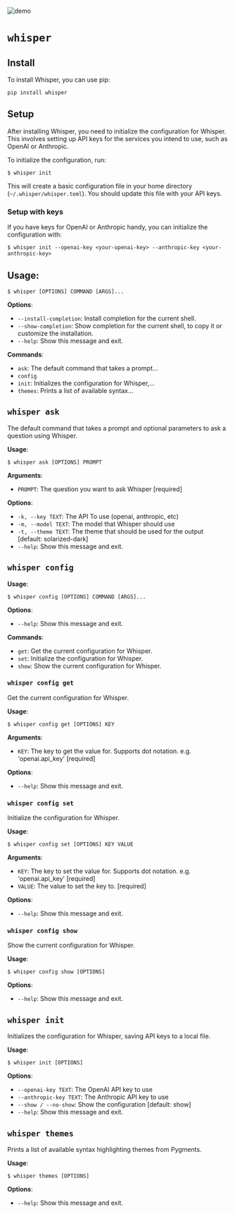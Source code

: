 
![demo](https://github.com/user-attachments/assets/846eda14-195c-4bdb-b971-62c68ba7edf1)

# `whisper`

## Install

To install Whisper, you can use pip:

```console
pip install whisper
```

## Setup

After installing Whisper, you need to initialize the configuration for Whisper. This involves setting up API keys for the services you intend to use, such as OpenAI or Anthropic.

To initialize the configuration, run:

```console
$ whisper init
```

This will create a basic configuration file in your home directory (`~/.whisper/whisper.toml`).  You should update this file with your API keys.

### Setup with keys

If you have keys for OpenAI or Anthropic handy, you can initialize the configuration with:

```console
$ whisper init --openai-key <your-openai-key> --anthropic-key <your-anthropic-key>
```

## Usage:

```console
$ whisper [OPTIONS] COMMAND [ARGS]...
```

**Options**:

* `--install-completion`: Install completion for the current shell.
* `--show-completion`: Show completion for the current shell, to copy it or customize the installation.
* `--help`: Show this message and exit.

**Commands**:

* `ask`: The default command that takes a prompt...
* `config`
* `init`: Initializes the configuration for Whisper,...
* `themes`: Prints a list of available syntax...

## `whisper ask`

The default command that takes a prompt and optional parameters to ask a question using Whisper.

**Usage**:

```console
$ whisper ask [OPTIONS] PROMPT
```

**Arguments**:

* `PROMPT`: The question you want to ask Whisper  [required]

**Options**:

* `-k, --key TEXT`: The API To use (openai, anthropic, etc)
* `-m, --model TEXT`: The model that Whisper should use
* `-t, --theme TEXT`: The theme that should be used for the output  [default: solarized-dark]
* `--help`: Show this message and exit.

## `whisper config`

**Usage**:

```console
$ whisper config [OPTIONS] COMMAND [ARGS]...
```

**Options**:

* `--help`: Show this message and exit.

**Commands**:

* `get`: Get the current configuration for Whisper.
* `set`: Initialize the configuration for Whisper.
* `show`: Show the current configuration for Whisper.

### `whisper config get`

Get the current configuration for Whisper.

**Usage**:

```console
$ whisper config get [OPTIONS] KEY
```

**Arguments**:

* `KEY`: The key to get the value for.  Supports dot notation.  e.g. 'openai.api_key'  [required]

**Options**:

* `--help`: Show this message and exit.

### `whisper config set`

Initialize the configuration for Whisper.

**Usage**:

```console
$ whisper config set [OPTIONS] KEY VALUE
```

**Arguments**:

* `KEY`: The key to set the value for.  Supports dot notation.  e.g. 'openai.api_key'  [required]
* `VALUE`: The value to set the key to.  [required]

**Options**:

* `--help`: Show this message and exit.

### `whisper config show`

Show the current configuration for Whisper.

**Usage**:

```console
$ whisper config show [OPTIONS]
```

**Options**:

* `--help`: Show this message and exit.

## `whisper init`

Initializes the configuration for Whisper, saving API keys to a local file.

**Usage**:

```console
$ whisper init [OPTIONS]
```

**Options**:

* `--openai-key TEXT`: The OpenAI API key to use
* `--anthropic-key TEXT`: The Anthropic API key to use
* `--show / --no-show`: Show the configuration  [default: show]
* `--help`: Show this message and exit.

## `whisper themes`

Prints a list of available syntax highlighting themes from Pygments.

**Usage**:

```console
$ whisper themes [OPTIONS]
```

**Options**:

* `--help`: Show this message and exit.

